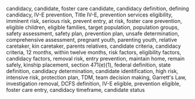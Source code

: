 candidacy, candidate, foster care candidate, candidacy definition, defining candidacy, IV-E prevention, Title IV-E, prevention services eligibility, imminent risk, serious risk, prevent entry, at risk, foster care prevention, eligible children, eligible families, target population, population groups, safety assessment, safety plan, prevention plan, unsafe determination, comprehensive assessment, pregnant youth, parenting youth, relative caretaker, kin caretaker, parents relatives, candidate criteria, candidacy criteria, 12 months, within twelve months, risk factors, eligibility factors, candidacy factors, removal risk, entry prevention, maintain home, remain safely, kinship placement, section 471(e)(1), federal definition, state definition, candidacy determination, candidate identification, high risk, intensive risk, protection plan, TDM, team decision making, Garrett's Law, investigation removal, DCFS definition, IV-E eligible, prevention eligible, foster care entry, candidacy timeframe, candidate status